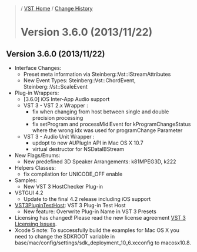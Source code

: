 >/ [VST Home](../) / [Change History](./Index.md)
>
># Version 3.6.0 (2013/11/22)

## Version 3.6.0 (2013/11/22)

- Interface Changes:
  - Preset meta information via Steinberg::Vst::IStreamAttributes
  - New Event Types: Steinberg::Vst::ChordEvent, Steinberg::Vst::ScaleEvent
- Plug-in Wrappers:
  - [3.6.0] iOS Inter-App Audio support
  - VST 3 - VST 2.x Wrapper :
    - fix when changing from host between single and double precision processing
    - fix setProgram and processMidiEvent for kProgramChangeStatus where the wrong idx was used for programChange Parameter
  - VST 3 - Audio Unit Wrapper :
    - updopt to new AUPlugIn API in Mac OS X 10.7
    - virtual destructor for NSDataIBStream
- New Flags/Enums:
  - New predefined 3D Speaker Arrangements: k81MPEG3D, k222
- Helpers Classes:
  - fix compilation for UNICODE_OFF enable
- Samples:
  - New VST 3 HostChecker Plug-in
- VSTGUI 4.2
  - Update to the final 4.2 release including iOS support
- [VST3PluginTestHost](../What+is+the+VST+3+SDK/Plug-in+Test+Host.md): VST 3 Plug-in Test Host
  - New feature: Overwrite Plug-in Name in VST 3 Presets
- Licensing has changed! Please read the new license agreement [VST 3 Licensing Issues](../VST+3+Licensing/Index.md).
- Xcode 5 note: To successfully build the examples for Mac OS X you need to change the SDKROOT variable in base/mac/config/settings/sdk_deployment_10_6.xcconfig to macosx10.8.
